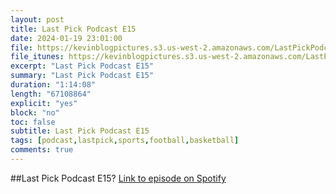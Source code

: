 ```yaml
---
layout: post
title: Last Pick Podcast E15
date: 2024-01-19 23:01:00
file: https://kevinblogpictures.s3.us-west-2.amazonaws.com/LastPickPodcastE15.mp3
file_itunes: https://kevinblogpictures.s3.us-west-2.amazonaws.com/LastPickPodcastE15.m4a
excerpt: "Last Pick Podcast E15"
summary: "Last Pick Podcast E15"
duration: "1:14:08"
length: "67108864"
explicit: "yes"
block: "no"
toc: false
subtitle: Last Pick Podcast E15
tags: [podcast,lastpick,sports,football,basketball]
comments: true
---
```


##Last Pick Podcast E15?
[Link to episode on Spotify](https://open.spotify.com/episode/08uWk9JnY5MB78EjexMJ7Q?si=f45500dd179448a9)
